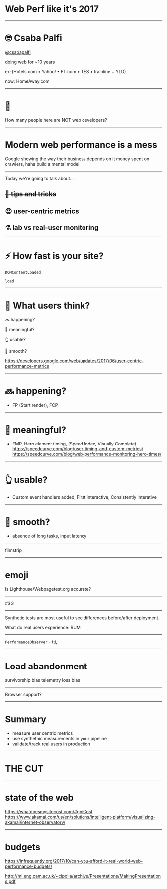 # Web Perf like it's 2017

---

# 🤓 Csaba Palfi

[@csabapalfi](https://twitter.com/csabapalfi)

doing web for ~10 years

ex-(Hotels.com • Yahoo! • FT.com • TES • trainline + YLD)

now: HomeAway.com

---

# 🙋 
How many people here are NOT web developers?

---

# Modern web performance is a mess

Google showing the way
their business depends on it
money spent on crawlers, haha
build a mental model

---

Today we're going to talk about...

## ~~🤹 tips and tricks~~

## 😍 user-centric metrics

## ⚗️ lab vs real-user monitoring

---

# ⚡ How fast is your site?

`DOMContentLoaded` <!-- .element: class="fragment" -->

`load` <!-- .element: class="fragment" -->

---

# 👫 What users think?

🔜 happening? <!-- .element: class="fragment" -->

🤔 meaningful?  <!-- .element: class="fragment" -->

👆 usable? <!-- .element: class="fragment" -->

🥃 smooth? <!-- .element: class="fragment" -->

https://developers.google.com/web/updates/2017/06/user-centric-performance-metrics

---

# 🔜 happening?

* FP (Start render), FCP

---

# 🤔 meaningful?

* FMP, Hero element timing, (Speed Index, Visually Complete)
https://speedcurve.com/blog/user-timing-and-custom-metrics/
https://speedcurve.com/blog/web-performance-monitoring-hero-times/

---

# 👆 usable?

* Custom event handlers added, First interactive, Consistently interative

---

# 🥃 smooth?

* absence of long tasks, input latency

---

filmstrip

---

# emoji 
Is Lighthouse/Webpagetest.org accurate?

---

#3G

---

Synthetic tests are most useful to see differences before/after deployment.

What do real users experience: RUM

---

`PerformanceObserver` - tti, 

---

# Load abandonment

survivorship bias
telemetry loss bias

---

Browser support?

---

# Summary

* measure user centric metrics
* use synthethic measurements in your pipeline
* validate/track real users in production

---

# THE CUT

---

# state of the web

https://whatdoesmysitecost.com/#gniCost
https://www.akamai.com/us/en/solutions/intelligent-platform/visualizing-akamai/internet-observatory/

---

# budgets

https://infrequently.org/2017/10/can-you-afford-it-real-world-web-performance-budgets/


http://mi.eng.cam.ac.uk/~cipolla/archive/Presentations/MakingPresentations.pdf
